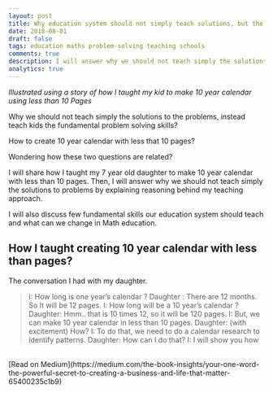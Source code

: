 ```yaml
---
layout: post
title: Why education system should not simply teach solutions, but the fundamental problem solving skills.
date: 2018-08-01
draft: false
tags: education maths problem-solving teaching schools
comments: true
description: I will answer why we should not teach simply the solutions for problems by explaining reasoning behind my teaching approach. I will discuss few fundamental skills our education system should teach.
analytics: true
---
```


*Illustrated using a story of how I taught my kid to make 10 year calendar using less than 10 Pages*

Why we should not teach simply the solutions to the problems, instead teach kids the fundamental problem solving skills?

How to create 10 year calendar with less that 10 pages?

Wondering how these two questions are related?

I will share how I taught my 7 year old daughter to make 10 year calendar with less than 10 pages. Then, I will answer why we should not teach simply the solutions to problems by explaining reasoning behind my teaching approach.

I will also discuss few fundamental skills our education system should teach and what can we change in Math education.

## How I taught creating 10 year calendar with less than pages?

The conversation I had with my daughter.

> I: How long is one year’s calendar ?
> Daughter : There are 12 months. So It will be 12 pages.
> I: How long will be a 10 year’s calendar ?
> Daughter: Hmm.. that is 10 times 12, so it will be 120 pages.
> I: But, we can make 10 year calendar in less than 10 pages.
> Daughter: (with excitement) How?
> I: To do that, we need to do a calendar research to identify patterns.
> Daughter: How can I do that?
> I: I will show you how

<br>
[Read on Medium](https://medium.com/the-book-insights/your-one-word-the-powerful-secret-to-creating-a-business-and-life-that-matter-65400235c1b9)
